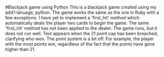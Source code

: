 #Blackjack game using Python
This is a blackjack game created using my add'l lanuage, python.
The game works the same as the one in Ruby with a few exceptions.
I have yet to implement a 'first_hit' method which automatically deals the player two cards
to begin the game. 
The same 'first_hit' method has not been applied to the dealer.
The game runs, but it does not run well.
Text appears when the 21 point cap has been breached, clarifying who won.
The point system is a bit off. For example, the player with the most points win, regardless 
of the fact that the points have gone higher than 21.